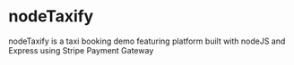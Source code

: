 # nodeTaxify
nodeTaxify is a taxi booking demo featuring platform built with nodeJS and Express using Stripe Payment Gateway
